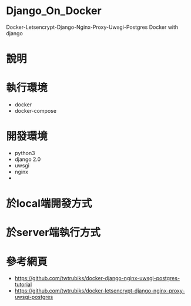 # Django_On_Docker

Docker-Letsencrypt-Django-Nginx-Proxy-Uwsgi-Postgres
Docker with django

# 說明

# 執行環境
- docker
- docker-compose

# 開發環境
- python3
- django 2.0
- uwsgi
- nginx
-

# 於local端開發方式

# 於server端執行方式

# 參考網頁

- https://github.com/twtrubiks/docker-django-nginx-uwsgi-postgres-tutorial
- https://github.com/twtrubiks/docker-letsencrypt-django-nginx-proxy-uwsgi-postgres
